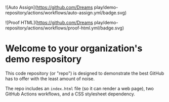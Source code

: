 ![Auto Assign](https://github.com/Dreams play/demo-repository/actions/workflows/auto-assign.yml/badge.svg)

![Proof HTML](https://github.com/Dreams play/demo-repository/actions/workflows/proof-html.yml/badge.svg)

# Welcome to your organization's demo respository
This code repository (or "repo") is designed to demonstrate the best GitHub has to offer with the least amount of noise.

The repo includes an `index.html` file (so it can render a web page), two GitHub Actions workflows, and a CSS stylesheet dependency.

